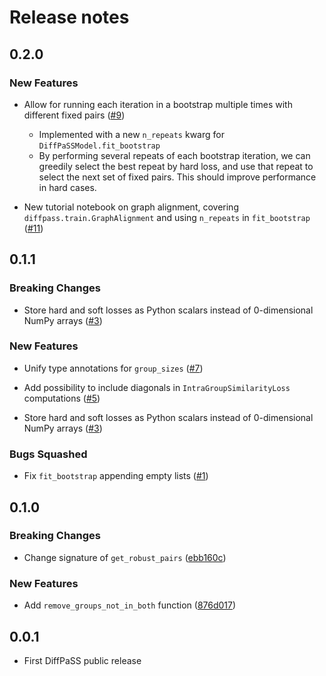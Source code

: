 # Release notes

<!-- do not remove -->

## 0.2.0

### New Features

- Allow for running each iteration in a bootstrap multiple times with different fixed pairs ([#9](https://github.com/Bitbol-Lab/DiffPaSS/issues/9))
  - Implemented with a new `n_repeats` kwarg for `DiffPaSSModel.fit_bootstrap`
  - By performing several repeats of each bootstrap iteration, we can greedily select the best repeat by hard loss, and use that repeat to select the next set of fixed pairs. This should improve performance in hard cases.

- New tutorial notebook on graph alignment, covering `diffpass.train.GraphAlignment` and using `n_repeats` in `fit_bootstrap` ([#11](https://github.com/Bitbol-Lab/DiffPaSS/issues/11))

## 0.1.1

### Breaking Changes

- Store hard and soft losses as Python scalars instead of 0-dimensional NumPy arrays ([#3](https://github.com/Bitbol-Lab/DiffPaSS/issues/3))

### New Features

- Unify type annotations for `group_sizes` ([#7](https://github.com/Bitbol-Lab/DiffPaSS/issues/7))

- Add possibility to include diagonals in `IntraGroupSimilarityLoss` computations ([#5](https://github.com/Bitbol-Lab/DiffPaSS/issues/5))

- Store hard and soft losses as Python scalars instead of 0-dimensional NumPy arrays ([#3](https://github.com/Bitbol-Lab/DiffPaSS/issues/3))

### Bugs Squashed

- Fix `fit_bootstrap` appending empty lists ([#1](https://github.com/Bitbol-Lab/DiffPaSS/issues/1))

## 0.1.0

### Breaking Changes

- Change signature of `get_robust_pairs` ([ebb160c](https://github.com/Bitbol-Lab/DiffPaSS/commit/ebb160c512e6aed2cdb9865bdb9b2088a8e0ffd4))

### New Features

- Add `remove_groups_not_in_both` function ([876d017](https://github.com/Bitbol-Lab/DiffPaSS/commit/876d01792a0206ee209478bd2ee5a4c122f2ab9d))

## 0.0.1

- First DiffPaSS public release
